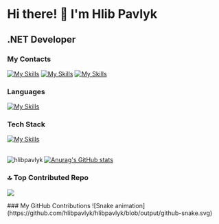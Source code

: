 # Hi there! 👋 I'm Hlib Pavlyk

## .NET Developer

### My Contacts

[![My Skills](https://skillicons.dev/icons?i=gmail)](mailto:pavlikgo78@gmail.com)
[![My Skills](https://skillicons.dev/icons?i=linkedin)](https://www.linkedin.com/in/hlibpavlyk)
[![My Skills](https://skillicons.dev/icons?i=instagram)](https://www.instagram.com/hlib.pavlyk?igsh=MTBiM3ZhdDB2OWFieg%3D%3D&utm_source=qr)
<br>

### Languages
[![My Skills](https://skillicons.dev/icons?i=cs,cpp,c,py,go,js,html,css)](https://skillicons.dev)
<br>

### Tech Stack
[![My Skills](https://skillicons.dev/icons?i=dotnet,unity,mysql,sqlite,bootstrap,linux,docker,git,githubactions)](https://skillicons.dev)
<br>
<br>

<p><img align="left" src="https://github-readme-stats.vercel.app/api/top-langs?username=hlibpavlyk&show_icons=true&locale=en&layout=compact&theme=dark" alt="hlibpavlyk" /></p>

[![Anurag's GitHub stats](https://github-readme-stats.vercel.app/api?username=hlibpavlyk&theme=dark)](https://github.com/anuraghazra/github-readme-stats)
<br>

### 🔝 Top Contributed Repo
![](https://github-contributor-stats.vercel.app/api?username=hlibpavlyk&limit=5&theme=dark&combine_all_yearly_contributions=true)


<div>
### My GitHub Contributions
![Snake animation](https://github.com/hlibpavlyk/hlibpavlyk/blob/output/github-snake.svg)
</div>

